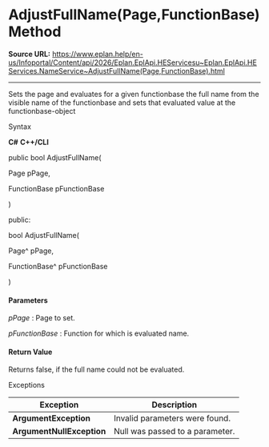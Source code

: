 # AdjustFullName(Page,FunctionBase) Method

**Source URL:** https://www.eplan.help/en-us/Infoportal/Content/api/2026/Eplan.EplApi.HEServicesu~Eplan.EplApi.HEServices.NameService~AdjustFullName(Page,FunctionBase).html

---

Sets the page and evaluates for a given functionbase the full name from the visible name of the functionbase and sets that evaluated value at the functionbase-object

Syntax

**C#**
**C++/CLI**


public bool AdjustFullName( 

   Page pPage,

   FunctionBase pFunctionBase

)

public:

bool AdjustFullName( 

   Page^ pPage,

   FunctionBase^ pFunctionBase

)


#### Parameters

*pPage*
:   Page to set.

*pFunctionBase*
:   Function for which is evaluated name.

#### Return Value

Returns false, if the full name could not be evaluated.

Exceptions

| Exception | Description |
| --- | --- |
| **ArgumentException** | Invalid parameters were found. |
| **ArgumentNullException** | Null was passed to a parameter. |
